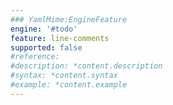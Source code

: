 ```yaml
---
### YamlMime:EngineFeature
engine: '#todo'
feature: line-comments
supported: false
#reference: 
#description: *content.description
#syntax: *content.syntax
#example: *content.example
---
```

